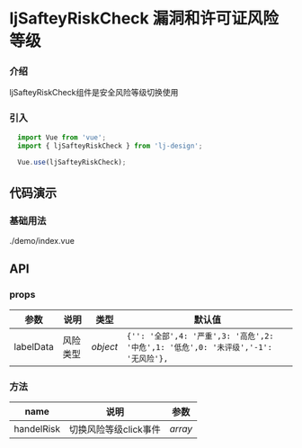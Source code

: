 # ljSafteyRiskCheck 漏洞和许可证风险等级

### 介绍
ljSafteyRiskCheck组件是安全风险等级切换使用
### 引入

```js
  import Vue from 'vue';
  import { ljSafteyRiskCheck } from 'lj-design';
  
  Vue.use(ljSafteyRiskCheck);
```

## 代码演示

### 基础用法

<demo-code>./demo/index.vue</demo-code>

## API

### props

| 参数 | 说明 | 类型 |  默认值 |
|------|------|-----|---------|
| labelData | 风险类型 | _object_ | `{'': '全部',4: '严重',3: '高危',2: '中危',1: '低危',0: '未评级','-1': '无风险'},` |

### 方法
| name | 说明 | 参数 |
|------|------|-----|
| handelRisk | 切换风险等级click事件 | _array_ |